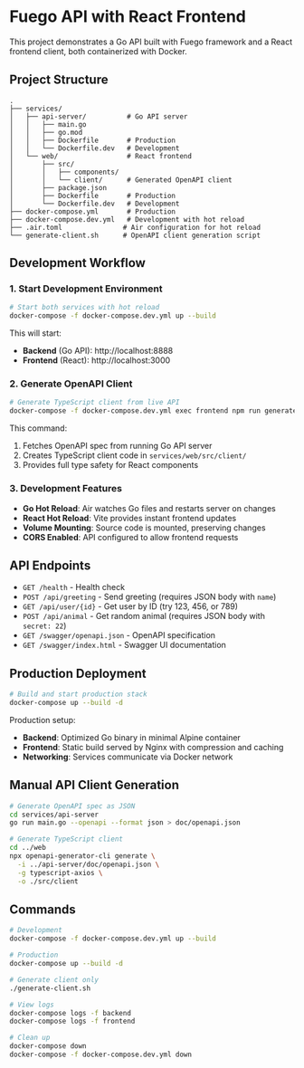 # Fuego API with React Frontend

This project demonstrates a Go API built with Fuego framework and a React frontend client, both containerized with Docker.

## Project Structure

```
.
├── services/
│   ├── api-server/          # Go API server
│   │   ├── main.go
│   │   ├── go.mod
│   │   ├── Dockerfile       # Production
│   │   └── Dockerfile.dev   # Development
│   └── web/                 # React frontend
│       ├── src/
│       │   ├── components/
│       │   └── client/      # Generated OpenAPI client
│       ├── package.json
│       ├── Dockerfile       # Production
│       └── Dockerfile.dev   # Development
├── docker-compose.yml       # Production
├── docker-compose.dev.yml   # Development with hot reload
├── .air.toml               # Air configuration for hot reload
└── generate-client.sh      # OpenAPI client generation script
```

## Development Workflow

### 1. Start Development Environment

```bash
# Start both services with hot reload
docker-compose -f docker-compose.dev.yml up --build
```

This will start:
- **Backend** (Go API): http://localhost:8888
- **Frontend** (React): http://localhost:3000

### 2. Generate OpenAPI Client

```bash
# Generate TypeScript client from live API
docker-compose -f docker-compose.dev.yml exec frontend npm run generate-client
```

This command:
1. Fetches OpenAPI spec from running Go API server
2. Creates TypeScript client code in `services/web/src/client/`
3. Provides full type safety for React components

### 3. Development Features

- **Go Hot Reload**: Air watches Go files and restarts server on changes
- **React Hot Reload**: Vite provides instant frontend updates
- **Volume Mounting**: Source code is mounted, preserving changes
- **CORS Enabled**: API configured to allow frontend requests

## API Endpoints

- `GET /health` - Health check
- `POST /api/greeting` - Send greeting (requires JSON body with `name`)
- `GET /api/user/{id}` - Get user by ID (try 123, 456, or 789)
- `POST /api/animal` - Get random animal (requires JSON body with `secret: 22`)
- `GET /swagger/openapi.json` - OpenAPI specification
- `GET /swagger/index.html` - Swagger UI documentation

## Production Deployment

```bash
# Build and start production stack
docker-compose up --build -d
```

Production setup:
- **Backend**: Optimized Go binary in minimal Alpine container
- **Frontend**: Static build served by Nginx with compression and caching
- **Networking**: Services communicate via Docker network

## Manual API Client Generation

```bash
# Generate OpenAPI spec as JSON
cd services/api-server
go run main.go --openapi --format json > doc/openapi.json

# Generate TypeScript client
cd ../web
npx openapi-generator-cli generate \
  -i ../api-server/doc/openapi.json \
  -g typescript-axios \
  -o ./src/client
```

## Commands

```bash
# Development
docker-compose -f docker-compose.dev.yml up --build

# Production
docker-compose up --build -d

# Generate client only
./generate-client.sh

# View logs
docker-compose logs -f backend
docker-compose logs -f frontend

# Clean up
docker-compose down
docker-compose -f docker-compose.dev.yml down
```

